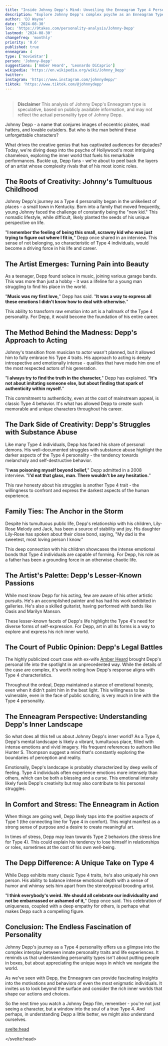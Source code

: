 ```yaml
---
title: "Inside Johnny Depp's Mind: Unveiling the Enneagram Type 4 Personality"
description: "Explore Johnny Depp's complex psyche as an Enneagram Type 4. Discover how his unique personality shapes his iconic roles and tumultuous personal life."
author: 'DJ Wayne'
date: '2024-08-30'
loc: 'https://9takes.com/personality-analysis/Johnny-Depp'
lastmod: '2024-08-30'
changefreq: 'monthly'
priority: '0.6'
published: true
enneagram: 4
type: ['movieStar']
person: 'Johnny-Depp'
suggestions: ['Amber Heard', 'Leonardo DiCaprio']
wikipedia: 'https://en.wikipedia.org/wiki/Johnny_Depp'
twitter:
instagram: 'https://www.instagram.com/johnnydepp/'
tiktok: 'https://www.tiktok.com/@johnnydepp'
---
```


<script>
	import  PopCard  from "$lib/components/atoms/PopCard.svelte";
import BlogPurpose from '$lib/components/blog/BlogPurpose.svelte'
</script>
<div
	style="display: flex;
    justify-content: center;
    margin: 1rem 0;
	"
>
	<PopCard
		image={`/types/4s/${'Johnny-Depp'}.webp`}
		showIcon={false}
		enneagramType="4"
		displayText="Johnny Depp"
		subtext=""
	/>
</div>

> **Disclaimer** This analysis of Johnny Depp's Enneagram type is speculative, based on publicly available information, and may not reflect the actual personality type of Johnny Depp.

<p class="firstLetter">Johnny Depp - a name that conjures images of eccentric pirates, mad hatters, and lovable outsiders. But who is the man behind these unforgettable characters?</p>

What drives the creative genius that has captivated audiences for decades? Today, we're diving deep into the psyche of Hollywood's most intriguing chameleon, exploring the inner world that fuels his remarkable performances. Buckle up, Depp fans - we're about to peel back the layers of an artist whose complexity rivals that of his most iconic roles.

## The Roots of Creativity: Johnny's Tumultuous Childhood

Johnny Depp's journey as a Type 4 personality began in the unlikeliest of places - a small town in Kentucky. Born into a family that moved frequently, young Johnny faced the challenge of constantly being the "new kid." This nomadic lifestyle, while difficult, likely planted the seeds of his unique perspective on life.

"**I remember the feeling of being this small, scrawny kid who was just trying to figure out where I fit in,**" Depp once shared in an interview. This sense of not belonging, so characteristic of Type 4 individuals, would become a driving force in his life and career.

## The Artist Emerges: Turning Pain into Beauty

As a teenager, Depp found solace in music, joining various garage bands. This was more than just a hobby - it was a lifeline for a young man struggling to find his place in the world.

"**Music was my first love,**" Depp has said. "**It was a way to express all these emotions I didn't know how to deal with otherwise.**"

This ability to transform raw emotion into art is a hallmark of the Type 4 personality. For Depp, it would become the foundation of his entire career.

## The Method Behind the Madness: Depp's Approach to Acting

Johnny's transition from musician to actor wasn't planned, but it allowed him to fully embrace his Type 4 traits. His approach to acting is deeply introspective and emotionally intense - qualities that have made him one of the most respected actors of his generation.

"**I always try to find the truth in the character,**" Depp has explained. "**It's not about imitating someone else, but about finding that spark of authenticity within myself.**"

This commitment to authenticity, even at the cost of mainstream appeal, is classic Type 4 behavior. It's what has allowed Depp to create such memorable and unique characters throughout his career.

## The Dark Side of Creativity: Depp's Struggles with Substance Abuse

Like many Type 4 individuals, Depp has faced his share of personal demons. His well-documented struggles with substance abuse highlight the darker aspects of the Type 4 personality - the tendency towards melancholy and self-destructive behavior.

"**I was poisoning myself beyond belief,**" Depp admitted in a 2008 interview. "**I'd eat that glass, man. There wouldn't be any hesitation.**"

This raw honesty about his struggles is another Type 4 trait - the willingness to confront and express the darkest aspects of the human experience.

## Family Ties: The Anchor in the Storm

Despite his tumultuous public life, Depp's relationship with his children, Lily-Rose Melody and Jack, has been a source of stability and joy. His daughter Lily-Rose has spoken about their close bond, saying, "My dad is the sweetest, most loving person I know."

This deep connection with his children showcases the intense emotional bonds that Type 4 individuals are capable of forming. For Depp, his role as a father has been a grounding force in an otherwise chaotic life.

<BlogPurpose/>

## The Artist's Palette: Depp's Lesser-Known Passions

While most know Depp for his acting, few are aware of his other artistic pursuits. He's an accomplished painter and has had his work exhibited in galleries. He's also a skilled guitarist, having performed with bands like Oasis and Marilyn Manson.

These lesser-known facets of Depp's life highlight the Type 4's need for diverse forms of self-expression. For Depp, art in all its forms is a way to explore and express his rich inner world.

## The Court of Public Opinion: Depp's Legal Battles

The highly publicized court case with ex-wife [Amber Heard](/personality-analysis/Amber-Heard) brought Depp's personal life into the spotlight in an unprecedented way. While the details of the case are complex, it's worth noting how Depp's response aligns with Type 4 characteristics.

Throughout the ordeal, Depp maintained a stance of emotional honesty, even when it didn't paint him in the best light. This willingness to be vulnerable, even in the face of public scrutiny, is very much in line with the Type 4 personality.

## The Enneagram Perspective: Understanding Depp's Inner Landscape

So what does all this tell us about Johnny Depp's inner world? As a Type 4, Depp's mental landscape is likely a vibrant, tumultuous place, filled with intense emotions and vivid imagery. His frequent references to authors like Hunter S. Thompson suggest a mind that's constantly exploring the boundaries of perception and reality.

Emotionally, Depp's landscape is probably characterized by deep wells of feeling. Type 4 individuals often experience emotions more intensely than others, which can be both a blessing and a curse. This emotional intensity likely fuels Depp's creativity but may also contribute to his personal struggles.

## In Comfort and Stress: The Enneagram in Action

When things are going well, Depp likely taps into the positive aspects of Type 1 (the connecting line for Type 4 in comfort). This might manifest as a strong sense of purpose and a desire to create meaningful art.

In times of stress, Depp may lean towards Type 2 behaviors (the stress line for Type 4). This could explain his tendency to lose himself in relationships or roles, sometimes at the cost of his own well-being.

## The Depp Difference: A Unique Take on Type 4

While Depp exhibits many classic Type 4 traits, he's also uniquely his own person. His ability to balance intense emotional depth with a sense of humor and whimsy sets him apart from the stereotypical brooding artist.

"**I think everybody's weird. We should all celebrate our individuality and not be embarrassed or ashamed of it,**" Depp once said. This celebration of uniqueness, coupled with a deep empathy for others, is perhaps what makes Depp such a compelling figure.

## Conclusion: The Endless Fascination of Personality

Johnny Depp's journey as a Type 4 personality offers us a glimpse into the complex interplay between innate personality traits and life experiences. It reminds us that understanding personality types isn't about putting people in boxes, but about appreciating the unique ways in which we navigate the world.

As we've seen with Depp, the Enneagram can provide fascinating insights into the motivations and behaviors of even the most enigmatic individuals. It invites us to look beyond the surface and consider the rich inner worlds that shape our actions and choices.

So the next time you watch a Johnny Depp film, remember - you're not just seeing a character, but a window into the soul of a true Type 4. And perhaps, in understanding Depp a little better, we might also understand ourselves.

<svelte:head>

<script type="application/ld+json">
	{
  "@context": "http://schema.org",
  "@graph": [
    {
      "@type": "Article",
      "articleBody": "Johnny Depp, known for his eccentric roles and charismatic presence, embodies the essence of an Enneagram Type 4. This article explores Depp's complex personality, from his tumultuous childhood to his rise in Hollywood, examining how his Type 4 traits shape his artistry, relationships, and personal struggles.",
      "author": {
        "@type": "Person",
        "name": "DJ Wayne",
        "sameAs": ["https://www.instagram.com/djwayne3/", "https://www.youtube.com/@djwayne3", "https://www.linkedin.com/in/davidtwayne/", "https://twitter.com/djwayne3"]
      },
      "dateModified": "2024-08-30",
      "datePublished": "2024-08-30",
      "description": "Explore Johnny Depp's complex psyche as an Enneagram Type 4. Discover how his unique personality shapes his iconic roles and tumultuous personal life.",
      "headline": "Inside Johnny Depp's Mind: Unveiling the Enneagram Type 4 Personality of Hollywood's Enigmatic Star",
      "image": {
        "@type": "ImageObject",
        "height": 900,
        "url": "https://9takes.com/types/4s/Johnny-Depp.webp",
        "width": 900
      },
      "mainEntityOfPage": {
        "@id": "https://9takes.com/personality-analysis/Johnny-Depp",
        "@type": "WebPage"
      },
      "mentions": {
        "@type": "Person",
        "name": "Johnny Depp",
        "sameAs": [
          "https://en.wikipedia.org/wiki/Johnny_Depp",
          "https://www.imdb.com/name/nm0000136/",
          "https://twitter.com/johnnydepp",
		  "https://www.instagram.com/johnnydepp/",
		  "https://www.tiktok.com/@johnnydepp"
        ]
      },
      "publisher": {
        "@type": "Organization",
        "sameAs": ["https://www.instagram.com/9takesdotcom/", "https://twitter.com/9takesdotcom"],
        "logo": {
          "@type": "ImageObject",
          "url": "https://9takes.com/brand/aero.png"
        },
        "name": "9takes"
      }
    },
    {
      "@type": "FAQPage",
      "mainEntity": [
        {
          "@type": "Question",
          "name": "What is Johnny Depp's Enneagram type?",
          "acceptedAnswer": {
            "@type": "Answer",
            "text": "Johnny Depp is an Enneagram Type 4, also known as The Individualist or The Artist. Type 4s are characterized by their creativity, emotional depth, and desire for authenticity and self-expression."
          }
        },
        {
          "@type": "Question",
          "name": "How did Johnny Depp's childhood influence his Enneagram Type 4 personality?",
          "acceptedAnswer": {
            "@type": "Answer",
            "text": "Depp's nomadic childhood, moving frequently and often feeling like an outsider, likely contributed to his Type 4 traits. This sense of not belonging fueled his creative expression and unique perspective on life."
          }
        },
        {
          "@type": "Question",
          "name": "What are some lesser-known facts about Johnny Depp that reflect his Enneagram Type 4 traits?",
          "acceptedAnswer": {
            "@type": "Answer",
            "text": "Depp is an accomplished painter and musician, having exhibited his artwork and performed with various bands. These artistic pursuits highlight the Type 4's need for diverse forms of self-expression."
          }
        },
        {
          "@type": "Question",
          "name": "How does Johnny Depp's Enneagram Type 4 personality influence his acting?",
          "acceptedAnswer": {
            "@type": "Answer",
            "text": "As a Type 4, Depp approaches acting with deep introspection and emotional intensity. He often transforms himself completely for roles, seeking to find authentic truth in each character he portrays."
          }
        },
        {
          "@type": "Question",
          "name": "How has Johnny Depp's Enneagram Type 4 personality shaped his response to public controversies?",
          "acceptedAnswer": {
            "@type": "Answer",
            "text": "During public controversies, such as his legal battles, Depp has maintained a stance of emotional honesty, even when it doesn't paint him in the best light. This willingness to be vulnerable is characteristic of Type 4 individuals."
          }
        }
      ]
    }
  ]
}
</script>

</svelte:head>
